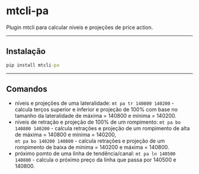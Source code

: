 # mtcli-pa
  
Plugin mtcli para calcular níveis e projeções de price action.
  
---
  
## Instalação
  
```cmd
pip install mtcli-pa
```
  
---
  
## Comandos
  
- níveis e projeções de uma lateralidade: 
`mt pa tr 140800 140200` - calcula terços superior e inferior e projeção de 100% com base no tamanho da lateralidade de máxima = 140800 e mínima = 140200.  
- níveis de retração e projeção de 100% de um rompimento: 
`mt pa bo 140800 140200` - calcula retrações e projeção de um rompimento de alta de máxima = 140800 e mínima = 140200,  
`mt pa bo 140200 140800` - calcula retrações e projeção de um rompimento de baixa de mínima = 140200 e máxima = 140800.  
- próximo pomto de uma linha de tendência/canal: 
`mt pa ln 140500 140800` - calcula o próximo preço da linha que passa por 140500 e 140800.  
